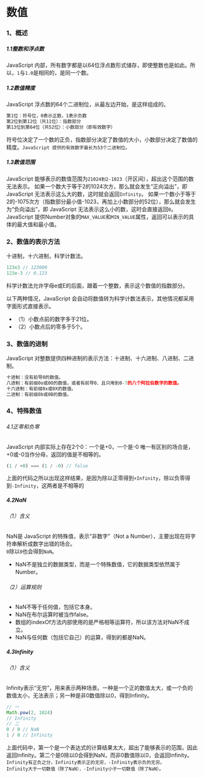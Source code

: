 # 数值
### 1、概述
##### 1.1整数和浮点数
JavaScript 内部，所有数字都是以64位浮点数形式储存，即使整数也是如此。所以，`1`与`1.0`是相同的，是同一个数。
##### 1.2数值精度
JavaScript 浮点数的64个二进制位，从最左边开始，是这样组成的。
```javascript
第1位：符号位，0表示正数，1表示负数
第2位到第12位（共11位）：指数部分
第13位到第64位（共52位）：小数部分（即有效数字）
```
符号位决定了一个数的正负，指数部分决定了数值的大小，小数部分决定了数值的精度。`JavaScript 提供的有效数字最长为53个二进制位。`
##### 1.3数值范围
JavaScript 能够表示的数值范围为`21024到2-1023`（开区间），超出这个范围的数无法表示。
如果一个数大于等于2的1024次方，那么就会发生“正向溢出”，即 JavaScript 无法表示这么大的数，这时就会返回`Infinity`。
如果一个数小于等于2的-1075次方（指数部分最小值-1023，再加上小数部分的52位），那么就会发生为“负向溢出”，即 JavaScript 无法表示这么小的数，这时会直接返回`0`。
JavaScript 提供Number对象的`MAX_VALUE`和`MIN_VALUE`属性，返回可以表示的具体的最大值和最小值。
### 2、数值的表示方法
十进制，十六进制，科学计数法。
```javascript
123e3 // 123000
123e-3 // 0.123
```
科学计数法允许字母e或E的后面，跟着一个整数，表示这个数值的指数部分。</br>

以下两种情况，JavaScript 会自动将数值转为科学计数法表示，其他情况都采用字面形式直接表示。
- （1）小数点前的数字多于21位。
- （2）小数点后的零多于5个。
### 3、数值的进制
JavaScript 对整数提供四种进制的表示方法：十进制、十六进制、八进制、二进制。
```javascript
十进制：没有前导0的数值。
八进制：有前缀0o或0O的数值，或者有前导0、且只用到0-7的八个阿拉伯数字的数值。
十六进制：有前缀0x或0X的数值。
二进制：有前缀0b或0B的数值。
```
### 4、特殊数值
###### 4.1正零和负零
JavaScript 内部实际上存在2个0：一个是+0，一个是-0
唯一有区别的场合是，+0或-0当作分母，返回的值是不相等的。
```javascript
(1 / +0) === (1 / -0) // false
```
上面的代码之所以出现这样结果，是因为除以正零得到`+Infinity`，除以负零得到`-Infinity`，这两者是不相等的
##### 4.2NaN
###### （1）含义
NaN是 JavaScript 的特殊值，表示“非数字”（Not a Number），主要出现在将字符串解析成数字出错的场合。</br>
`0`除以`0`也会得到`NaN`。
- NaN不是独立的数据类型，而是一个特殊数值，它的数据类型依然属于Number。
###### （2）运算规则
- NaN不等于任何值，包括它本身。
- NaN在布尔运算时被当作false。
- 数组的indexOf方法内部使用的是严格相等运算符，所以该方法对NaN不成立。
- NaN与任何数（包括它自己）的运算，得到的都是NaN。
##### 4.3Infinity
###### （1）含义
Infinity表示“无穷”，用来表示两种场景。一种是一个正的数值太大，或一个负的数值太小，无法表示；另一种是非0数值除以0，得到Infinity。
```javascript
// 一
Math.pow(2, 1024)
// Infinity
// 二
0 / 0 // NaN
1 / 0 // Infinity
```
上面代码中，第一个是一个表达式的计算结果太大，超出了能够表示的范围，因此返回Infinity。第二个是0除以0会得到NaN，而非0数值除以0，会返回Infinity。</br>
`Infinity有正负之分，Infinity表示正的无穷，-Infinity表示负的无穷。`</br>
 `Infinity大于一切数值（除了NaN），-Infinity小于一切数值（除了NaN）。`
 

